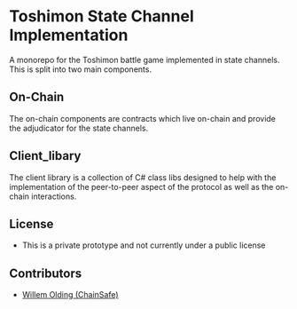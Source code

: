 # Toshimon State Channel Implementation

A monorepo for the Toshimon battle game implemented in state channels. This is split into two main components.

## On-Chain

 The on-chain components are contracts which live on-chain and provide the adjudicator for the state channels.

## Client_libary

The client library is a collection of C# class libs designed to help with the implementation of the peer-to-peer aspect of the protocol as well as the on-chain interactions.

## License

- This is a private prototype and not currently under a public license

## Contributors

- [Willem Olding (ChainSafe)](github.com/willemolding/)

